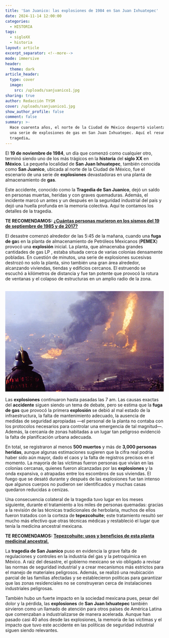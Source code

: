 ```yaml
---
title: 'San Juanico: las explosiones de 1984 en San Juan Ixhuatepec'
date: 2024-11-14 12:00:00
categories:
  - HISTORIA
tags:
  - sigloXX
  - historia
layout: article
excerpt_separator: <!--more-->
mode: immersive
header:
  theme: dark
article_header:
  type: cover
  image:
    src: /uploads/sanjuanico1.jpg
sharing: true
author: Redacción TYSM
cover: /uploads/sanjuanico1.jpg
show_author_profile: false
comment: false
summary: >-
  Hace cuarenta años, el norte de la Ciudad de México despertó violentamente por
  una serie de explosiones de gas en San Juan Ixhuatepec. Aquí el resumen de la
  tragedia…
---
```

El **19 de noviembre de 1984**, un día que comenzó como cualquier otro, terminó siendo uno de los más trágicos en la **historia** del **siglo XX** en **México**. La pequeña localidad de **San Juan Ixhuatepec**, también conocida como **San Juanico**, ubicada al norte de la Ciudad de México, fue el escenario de una serie de **explosiones** devastadoras en una planta de almacenamiento de **gas**.

Este accidente, conocido como la **Tragedia de San Juanico**, dejó un saldo en personas muertas, heridas y con graves quemaduras. Además, el incidente marcó un antes y un después en la seguridad industrial del país y dejó una huella profunda en la memoria colectiva. Aquí te contamos los detalles de la tragedia.

**TE RECOMENDAMOS:** [**¿Cuántas personas murieron en los sismos del 19 de septiembre de 1985 y de 2017?**](https://blog.tonoysumariachi.com/historia/2024/09/18/cu%C3%A1ntas-personas-murieron-en-los-sismos-del-19-de-septiembre-de-1985-y-de-2017.html)

El desastre comenzó alrededor de las 5:45 de la mañana, cuando una **fuga de ga**s en la planta de almacenamiento de Petróleos Mexicanos (**PEMEX**) provocó una **explosión** inicial. La planta, que almacenaba grandes cantidades de gas LP , estaba situada cerca de varias colonias densamente pobladas. En cuestión de minutos, una serie de explosiones sucesivas destrozó no solo la planta, sino también una gran área alrededor, alcanzando viviendas, tiendas y edificios cercanos. El estruendo se escuchó a kilómetros de distancia y fue tan potente que provocó la rotura de ventanas y el colapso de estructuras en un amplio radio de la zona.

&nbsp;![](/uploads/project-details-5.jpg)

Las **explosiones** continuaron hasta pasadas las 7 am. Las causas exactas del **accidente** siguen siendo un tema de debate, pero se estima que la **fuga de gas** que provocó la primera **explosión** se debió al mal estado de la infraestructura, la falta de mantenimiento adecuado, la ausencia de medidas de seguridad apropiadas —el personal de la planta no contaba con los protocolos necesarios para controlar una emergencia de tal magnitud—. Además, la cercanía de zonas habitadas a un lugar tan peligroso evidenció la falta de planificación urbana adecuada.

En total, se registraron al menos **500 muertos** y más de **3,000 personas heridas**, aunque algunas estimaciones sugieren que la cifra real podría haber sido aún mayor, dado el caos y la falta de registros precisos en el momento. La mayoría de las víctimas fueron personas que vivían en las colonias cercanas, quienes fueron alcanzadas por las **explosiones** y la onda expansiva, o atrapadas entre los escombros de sus viviendas. El fuego que se desató durante y después de las explosiones fue tan intenso que algunos cuerpos no pudieron ser identificados y muchas casas quedaron reducidas a cenizas.

Una consecuencia colateral de la tragedia tuvo lugar en los meses siguiente, durante el tratamiento a los miles de personas quemadas: gracias a la revisión de las técnicas tradicionales de herbolaria, muchos de ellos fueron tratados con la corteza de **tepezcohuite**; este tratamiento resultó ser mucho más efectivo que otras técnicas médicas y restableció el lugar que tenía la medicina ancestral mexicana.

**TE RECOMENDAMOS:** [**Tepezcohuite: usos y beneficios de esta planta medicinal ancestral.**](https://blog.tonoysumariachi.com/mexicanisimos/2022/08/17/tepezcohuite-usos-y-beneficios-de-esta-planta-medicinal-ancestral.html)

La **tragedia de San Juanico** puso en evidencia la grave falta de regulaciones y controles en la industria del gas y la petroquímica en México. A raíz del desastre, el gobierno mexicano se vio obligado a revisar las normas de seguridad industrial y a crear mecanismos más estrictos para el manejo de materiales peligrosos. Además, se realizó una reubicación parcial de las familias afectadas y se establecieron políticas para garantizar que las zonas residenciales no se construyeran cerca de instalaciones industriales peligrosas.

También hubo un fuerte impacto en la sociedad mexicana pues, pesar del dolor y la pérdida, las **explosiones** de **San Juan Ixhuatepec** también sirvieron como un llamado de atención para otros países de América Latina que comenzaban a industrializarse de manera acelerada. Aunque han pasado casi 40 años desde las explosiones, la memoria de las víctimas y el impacto que tuvo este accidente en las políticas de seguridad industrial siguen siendo relevantes.